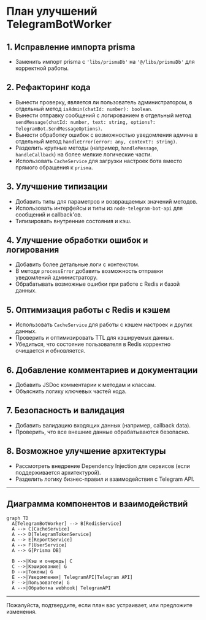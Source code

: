 # План улучшений TelegramBotWorker

## 1. Исправление импорта prisma
- Заменить импорт prisma с `'libs/prismaDb'` на `'@/libs/prismaDb'` для корректной работы.

## 2. Рефакторинг кода
- Вынести проверку, является ли пользователь администратором, в отдельный метод `isAdmin(chatId: number): boolean`.
- Вынести отправку сообщений с логированием в отдельный метод `sendMessage(chatId: number, text: string, options?: TelegramBot.SendMessageOptions)`.
- Вынести обработку ошибок с возможностью уведомления админа в отдельный метод `handleError(error: any, context?: string)`.
- Разделить крупные методы (например, `handleMessage`, `handleCallback`) на более мелкие логические части.
- Использовать `CacheService` для загрузки настроек бота вместо прямого обращения к `prisma`.

## 3. Улучшение типизации
- Добавить типы для параметров и возвращаемых значений методов.
- Использовать интерфейсы и типы из `node-telegram-bot-api` для сообщений и callback'ов.
- Типизировать внутренние состояния и кэш.

## 4. Улучшение обработки ошибок и логирования
- Добавить более детальные логи с контекстом.
- В методе `processError` добавить возможность отправки уведомлений администратору.
- Обрабатывать возможные ошибки при работе с Redis и базой данных.

## 5. Оптимизация работы с Redis и кэшем
- Использовать `CacheService` для работы с кэшем настроек и других данных.
- Проверить и оптимизировать TTL для кэшируемых данных.
- Убедиться, что состояние пользователя в Redis корректно очищается и обновляется.

## 6. Добавление комментариев и документации
- Добавить JSDoc комментарии к методам и классам.
- Объяснить логику ключевых частей кода.

## 7. Безопасность и валидация
- Добавить валидацию входящих данных (например, callback data).
- Проверить, что все внешние данные обрабатываются безопасно.

## 8. Возможное улучшение архитектуры
- Рассмотреть внедрение Dependency Injection для сервисов (если поддерживается архитектурой).
- Разделить логику бизнес-правил и взаимодействия с Telegram API.

---

## Диаграмма компонентов и взаимодействий

```mermaid
graph TD
  A[TelegramBotWorker] --> B[RedisService]
  A --> C[CacheService]
  A --> D[TelegramTokenService]
  A --> E[ReportService]
  A --> F[UserService]
  A --> G[Prisma DB]

  B -->|Кэш и очередь| C
  C -->|Кэширование| G
  D -->|Токены| G
  E -->|Уведомления| TelegramAPI[Telegram API]
  F -->|Пользователи| G
  A -->|Обработка webhook| TelegramAPI
```

---

Пожалуйста, подтвердите, если план вас устраивает, или предложите изменения.